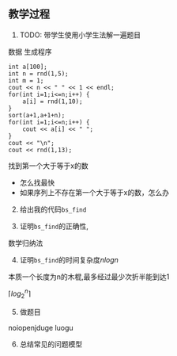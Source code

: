 
## 教学过程


1. TODO: 带学生使用小学生法解一遍题目

数据 生成程序

```
int a[100];
int n = rnd(1,5);
int m = 1;
cout << n << " " << 1 << endl;
for(int i=1;i<=n;i++) {
    a[i] = rnd(1,10);
}
sort(a+1,a+1+n);
for(int i=1;i<=n;i++) {
    cout << a[i] << " ";
}
cout << "\n";
cout << rnd(1,13);
```


找到第一个大于等于x的数

- 怎么找最快
- 如果序列上不存在第一个大于等于x的数，怎么办

2. 给出我的代码`bs_find`


3. 证明`bs_find`的正确性,

数学归纳法

4. 证明`bs_find`的时间复杂度$nlogn$

本质一个长度为n的木棍,最多经过最少次折半能到达1

$\lceil log_2^n \rceil$

5. 做题目

noiopenjduge
luogu

6. 总结常见的问题模型

